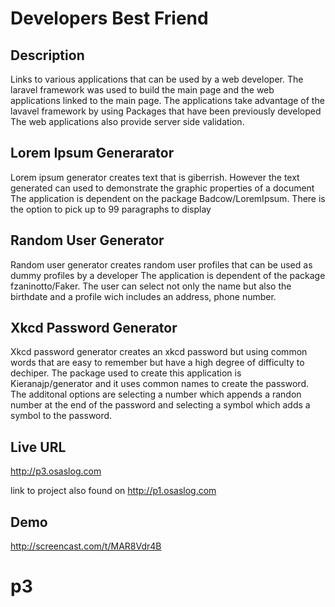 # Developers Best Friend

## Description
Links to various applications that can be used by a web developer.
The laravel framework was used to build the main page and the web applications linked to the main page.
The applications take advantage of the lavavel framework by using Packages that have been previously developed
The web applications also provide server side validation.

## Lorem Ipsum Generarator
Lorem ipsum generator creates text that is giberrish. However the text generated can used to demonstrate the graphic properties of a document
The application is dependent on the package Badcow/LoremIpsum. There is the option to pick up to 99 paragraphs to display

## Random User Generator
Random user generator creates random user profiles that can be used as dummy profiles by a developer
The application is dependent of the package fzaninotto/Faker. 
The user can select not only the name but also the birthdate and a profile wich includes an address, phone number.


## Xkcd Password Generator
Xkcd password generator creates an xkcd password but using common words that are easy to remember but have a high degree of difficulty to dechiper.
The package used to create this application is Kieranajp/generator and it uses common names to create the password.
The additonal options are selecting a number which appends a randon number at the end of the password and selecting a symbol which adds a symbol to the password.


## Live URL

<http://p3.osaslog.com>

link to project also found on
<http://p1.osaslog.com>

## Demo
<http://screencast.com/t/MAR8Vdr4B>

# p3
